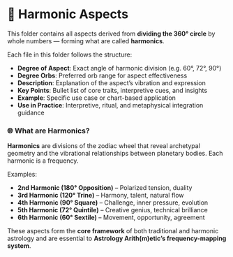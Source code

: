 # 🎼 Harmonic Aspects

This folder contains all aspects derived from **dividing the 360° circle** by whole numbers — forming what are called **harmonics**.

Each file in this folder follows the structure:

- **Degree of Aspect**: Exact angle of harmonic division (e.g. 60°, 72°, 90°)
- **Degree Orbs**: Preferred orb range for aspect effectiveness
- **Description**: Explanation of the aspect’s vibration and expression
- **Key Points**: Bullet list of core traits, interpretive cues, and insights
- **Example**: Specific use case or chart-based application
- **Use in Practice**: Interpretive, ritual, and metaphysical integration guidance

### 🌐 What are Harmonics?

**Harmonics** are divisions of the zodiac wheel that reveal archetypal geometry and the vibrational relationships between planetary bodies. Each harmonic is a frequency.

Examples:
- **2nd Harmonic (180° Opposition)** – Polarized tension, duality
- **3rd Harmonic (120° Trine)** – Harmony, talent, natural flow
- **4th Harmonic (90° Square)** – Challenge, inner pressure, evolution
- **5th Harmonic (72° Quintile)** – Creative genius, technical brilliance
- **6th Harmonic (60° Sextile)** – Movement, opportunity, agreement

These aspects form the **core framework** of both traditional and harmonic astrology and are essential to **Astrology Arith(m)etic’s frequency-mapping system**.